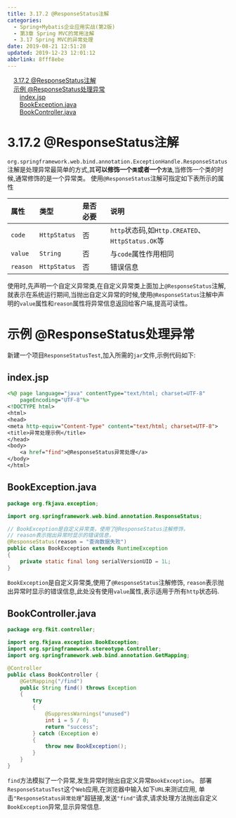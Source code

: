 ```yaml
---
title: 3.17.2 @ResponseStatus注解
categories: 
  - Spring+Mybatis企业应用实战(第2版)
  - 第3章 Spring MVC的常用注解
  - 3.17 Spring MVC的异常处理
date: 2019-08-21 12:51:28
updated: 2019-12-23 12:01:12
abbrlink: 8fff8ebe
---
```

<div id='my_toc'><a href="/JavaReadingNotes/8fff8ebe/#3-17-2-@ResponseStatus注解" class="header_1">3.17.2 @ResponseStatus注解</a>&nbsp;<br><a href="/JavaReadingNotes/8fff8ebe/#示例-@ResponseStatus处理异常" class="header_1">示例 @ResponseStatus处理异常</a>&nbsp;<br><a href="/JavaReadingNotes/8fff8ebe/#index-jsp" class="header_2">index.jsp</a>&nbsp;<br><a href="/JavaReadingNotes/8fff8ebe/#BookException-java" class="header_2">BookException.java</a>&nbsp;<br><a href="/JavaReadingNotes/8fff8ebe/#BookController-java" class="header_2">BookController.java</a>&nbsp;<br></div>
<style>.header_1{margin-left: 1em;}.header_2{margin-left: 2em;}.header_3{margin-left: 3em;}.header_4{margin-left: 4em;}.header_5{margin-left: 5em;}.header_6{margin-left: 6em;}</style>
<!--more-->
<script>if (navigator.platform.search('arm')==-1){document.getElementById('my_toc').style.display = 'none';}var e,p = document.getElementsByTagName('p');while (p.length>0) {e = p[0];e.parentElement.removeChild(e);}</script>

<!--end-->
<!--SSTStart-->
# 3.17.2 @ResponseStatus注解 #
`org.springframework.web.bind.annotation.ExceptionHandle.ResponseStatus`注解是处理异常最简单的方式,其**可以修饰一个`类`或者一个`方法`**,当修饰一个类的时候,通常修饰的是一个异常类。
使用`@ResponseStatus`注解可指定如下表所示的属性
<!--replace:CREATED=created-->

|属性|类型|是否必要|说明|
|:---|:---|:---|:---|
|`code`|`HttpStatus`|否|`http`状态码,如`Http.CREATED`、`HttpStatus.OK`等|
|`value`|`String`|否|与`code`属性作用相同|
|`reason`|`HttpStatus`|否|错误信息|

使用时,先声明一个自定义异常类,在自定义异常类上面加上`@ResponseStatus`注解,就表示在系统运行期间,当抛出自定义异常的时候,使用`@ResponseStatus`注解中声明的`value`属性和`reason`属性将异常信息返回给客户端,提高可读性。
# 示例 @ResponseStatus处理异常 #
新建一个项目`ResponseStatusTest`,加入所需的`jar`文件,示例代码如下:
## index.jsp ##
```jsp
<%@ page language="java" contentType="text/html; charset=UTF-8"
    pageEncoding="UTF-8"%>
<!DOCTYPE html>
<html>
<head>
<meta http-equiv="Content-Type" content="text/html; charset=UTF-8">
<title>异常处理示例</title>
</head>
<body>
    <a href="find">@ResponseStatus异常处理</a>
</body>
</html>
```
## BookException.java ##
```java
package org.fkjava.exception;

import org.springframework.web.bind.annotation.ResponseStatus;

// BookException是自定义异常类，使用了@ResponseStatus注解修饰，
// reason表示抛出异常时显示的错误信息，
@ResponseStatus(reason = "查询数据失败")
public class BookException extends RuntimeException
{
    private static final long serialVersionUID = 1L;
}
```
`BookException`是自定义异常类,使用了`@ResponseStatus`注解修饰, `reason`表示抛出异常时显示的错误信息,此处没有使用`value`属性,表示适用于所有`http`状态码.
## BookController.java ##
```java
package org.fkit.controller;

import org.fkjava.exception.BookException;
import org.springframework.stereotype.Controller;
import org.springframework.web.bind.annotation.GetMapping;

@Controller
public class BookController {
    @GetMapping("/find")
    public String find() throws Exception
    {
        try
        {
            @SuppressWarnings("unused")
            int i = 5 / 0;
            return "success";
        } catch (Exception e)
        {
            throw new BookException();
        }
    }
}
```
`find`方法模拟了一个异常,发生异常时抛出自定义异常`BookException`。
部署`ResponseStatusTest`这个`Web`应用,在浏览器中输入如下`URL`来测试应用,
单击`"ResponseStatus异常处理`"超链接,发送`"find"`请求,请求处理方法抛出自定义`BookException`异常,显示异常信息.
<!--SSTStop-->

